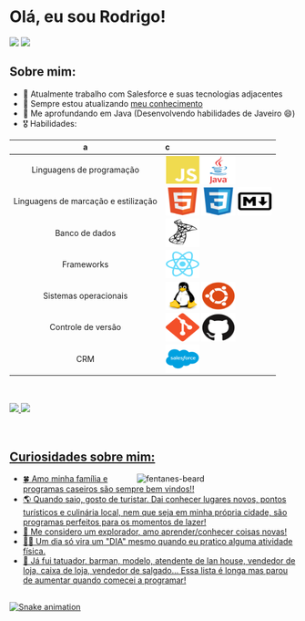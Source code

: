 # Olá, eu sou Rodrigo! 
<a href="https://www.instagram.com/rodrigofentaness" target="_blank"><img src="https://img.shields.io/badge/Instagram-E4405F?style=for-the-badge&logo=instagram&logoColor=white" target="_blank"></a>
<a href="https://www.linkedin.com/in/rodrigofentanes/" target="_blank"><img src="https://img.shields.io/badge/LinkedIn-0077B5?style=for-the-badge&logo=linkedin&logoColor=white" target="_blank"></a>

## Sobre mim:
- :footprints: Atualmente trabalho com Salesforce e suas tecnologias adjacentes
- :owl: Sempre estou atualizando [meu conhecimento](https://github.com/rodrigofentanes/PESSOAL-Conhecimento#meu-conhecimento)
- :seedling: Me aprofundando em Java (Desenvolvendo habilidades de Javeiro 😄)
- :medal_military: Habilidades: <!--   <img align="center" alt="fentanes-React" height="50" width="60" src=""> --> 

| a | c |
| :-: | :- |
| Linguagens de programação | <img align="center" alt="fentanes-Js" height="50" width="60" src="https://raw.githubusercontent.com/devicons/devicon/master/icons/javascript/javascript-plain.svg"> <img align="center" alt="fentanes-Java" height="50" width="60" src="https://github.com/devicons/devicon/blob/master/icons/java/java-original-wordmark.svg"> |
| Linguagens de marcação e estilização | <img align="center" alt="fentanes-HTML" height="50" width="60" src="https://raw.githubusercontent.com/devicons/devicon/master/icons/html5/html5-original.svg"> <img align="center" alt="fentanes-CSS" height="50" width="60" src="https://raw.githubusercontent.com/devicons/devicon/master/icons/css3/css3-original.svg"> <img align="center" alt="fentanes-CSS" height="50" width="60" src="https://github.com/devicons/devicon/blob/master/icons/markdown/markdown-original.svg"> |
| Banco de dados | <img align="center" alt="fentanes-sqlServer" height="50" width="60" src="https://github.com/devicons/devicon/blob/master/icons/microsoftsqlserver/microsoftsqlserver-plain.svg"> |
| Frameworks | <img align="center" alt="fentanes-React" height="50" width="60" src="https://raw.githubusercontent.com/devicons/devicon/master/icons/react/react-original.svg"> |
| Sistemas operacionais | <img align="center" alt="fentanes-linux" height="50" width="60" src="https://github.com/devicons/devicon/blob/master/icons/linux/linux-original.svg"> <img align="center" alt="fentanes-ubuntu" height="50" width="60" src="https://github.com/devicons/devicon/blob/master/icons/ubuntu/ubuntu-plain.svg"> |
| Controle de versão | <img align="center" alt="fentanes-git" height="50" width="60" src="https://github.com/devicons/devicon/blob/master/icons/git/git-original.svg"> <img align="center" alt="fentanes-github" height="50" width="60" src="https://github.com/devicons/devicon/blob/master/icons/github/github-original.svg"> |
| CRM | <img align="center" alt="fentanes-salesforce" height="50" width="60" src="https://github.com/devicons/devicon/blob/master/icons/salesforce/salesforce-original.svg"> |

<div align="left">
  <br>
  <br>
  <a href="https://github.com/rodrigofentanes?tab=repositories">
  <img height="180em" src="https://github-readme-stats.vercel.app/api?username=rodrigofentanes&show_icons=true&theme=dracula&include_all_commits=true&count_private=true"/>
  <img height="180em" src="https://github-readme-stats.vercel.app/api/top-langs/?username=rodrigofentanes&layout=compact&langs_count=7&theme=dracula"/>
</div>

<br>
<br>
  
## Curiosidades sobre mim:
<div> 
   <img align="right" width="280px;" alt="fentanes-beard" src="https://c.tenor.com/E--_3Up1FmwAAAAC/beard-alone.gif">
<div>

- :four_leaf_clover: Amo minha família e programas caseiros são sempre bem vindos!!
- :earth_americas: Quando saio, gosto de turistar. Dai conhecer lugares novos, pontos turísticos e culinária local, nem que seja em minha própria cidade, são programas perfeitos para os momentos de lazer!
- :telescope: Me considero um explorador, amo aprender/conhecer coisas novas!
- :weight_lifting_man: Um dia só vira um "DIA" mesmo quando eu pratico alguma atividade física.
- :construction_worker: Já fui tatuador, barman, modelo, atendente de lan house, vendedor de loja, caixa de loja, vendedor de salgado... Essa lista é longa mas parou de aumentar quando comecei a programar!
  
##

<div>

  ![Snake animation](https://github.com/rodrigofentanes/rodrigofentanes/blob/output/github-contribution-grid-snake.svg)

</div>

